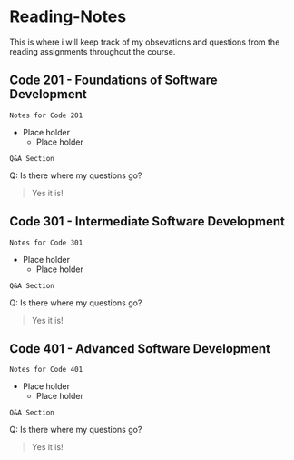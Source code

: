# Reading-Notes
This is where i will keep track of my obsevations and questions from the reading assignments throughout the course.

## Code 201 - Foundations of Software Development
```
Notes for Code 201
```
- Place holder
  - Place holder
```
Q&A Section
```
Q: Is there where my questions go?
> Yes it is!

## Code 301 - Intermediate Software Development
```
Notes for Code 301
```
* Place holder
  - Place holder
```
Q&A Section
```
Q: Is there where my questions go?
> Yes it is!

## Code 401 - Advanced Software Development
```
Notes for Code 401
```
+ Place holder
  - Place holder
```
Q&A Section
```
Q: Is there where my questions go?
> Yes it is!
